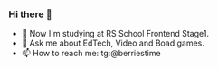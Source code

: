 ### Hi there 👋

<!--
**berriestime/berriestime** is a ✨ _special_ ✨ repository because its `README.md` (this file) appears on your GitHub profile.
-->

- 🔭 Now I'm studying at RS School Frontend Stage1.
- 💬 Ask me about EdTech, Video and Boad games.
- 📫 How to reach me: tg:@berriestime
